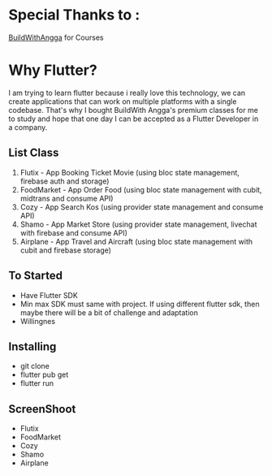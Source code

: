 # Special Thanks to :
<a href="https://buildwithangga.com/">BuildWithAngga</a> for Courses

# Why Flutter?
I am trying to learn flutter because i really love this technology, we can create applications that can work on multiple platforms with a single codebase. That's why I bought BuildWith Angga's premium classes for me to study and hope that one day I can be accepted as a Flutter Developer in a company.

## List Class
<ol>
  <li>Flutix - App Booking Ticket Movie (using bloc state management, firebase auth and storage)</li>
  <li>FoodMarket - App Order Food (using bloc state management with cubit, midtrans and consume API)</li>
  <li>Cozy - App Search Kos (using provider state management and consume API)</li>
  <li>Shamo - App Market Store (using provider state management, livechat with firebase and consume API)</li>
  <li>Airplane - App Travel and Aircraft (using bloc state management with cubit and firebase storage)</li>
</ol>

## To Started
<ul>
  <li>Have Flutter SDK</li>
  <li>Min max SDK must same with project. If using different flutter sdk, then maybe there will be a bit of challenge and adaptation</li>
  <li>Willingnes</li>
</ul>

## Installing
<ul>
  <li>git clone</li>
  <li>flutter pub get</li>
  <li>flutter run</li>
</ul>

## ScreenShoot
<ul>
  <li>Flutix</li>
  <li>FoodMarket</li>
  <li>Cozy</li>
  <li>Shamo</li>
  <li>Airplane</li>
</ul>


